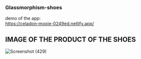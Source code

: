 ### Glassmorphism-shoes
demo of the app: <br>
https://celadon-moxie-0249ed.netlify.app/  <br>
## IMAGE OF THE PRODUCT OF THE SHOES <br>
![Screenshot (429)](https://user-images.githubusercontent.com/97854285/235257865-3bae9c59-820d-48eb-8954-799eac9ade2e.png)
